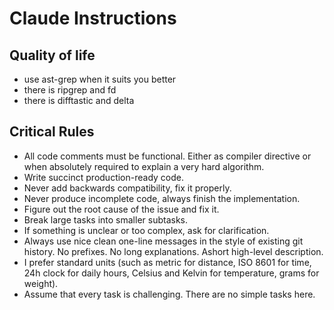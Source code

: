 # Claude Instructions

## Quality of life

- use ast-grep when it suits you better
- there is ripgrep and fd
- there is difftastic and delta

## Critical Rules
- All code comments must be functional. Either as compiler directive or when absolutely required to explain a very hard algorithm.
- Write succinct production-ready code.
- Never add backwards compatibility, fix it properly.
- Never produce incomplete code, always finish the implementation.
- Figure out the root cause of the issue and fix it.
- Break large tasks into smaller subtasks.
- If something is unclear or too complex, ask for clarification.
- Always use nice clean one-line messages in the style of existing git history. No prefixes. No long explanations. Ashort high-level description.
- I prefer standard units (such as metric for distance, ISO 8601 for time, 24h clock for daily hours, Celsius and Kelvin for temperature, grams for weight).
- Assume that every task is challenging. There are no simple tasks here.

